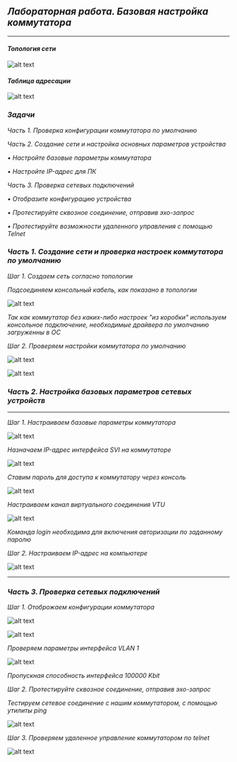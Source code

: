 ## *Лабораторная работа. Базовая настройка коммутатора*
___
#### 	*Топология сети*
![alt text](https://github.com/Eliminir/OTUSLABS/blob/Labs/11.JPG)

#### *Таблица адресации*
![alt text](https://github.com/Eliminir/OTUSLABS/blob/Labs/таблица.JPG)

### *Задачи* ###

*Часть 1. Проверка конфигурации коммутатора по умолчанию*

*Часть 2. Создание сети и настройка основных параметров устройства*

*•	Настройте базовые параметры коммутатора*

*•	Настройте IP-адрес для ПК*

*Часть 3. Проверка сетевых подключений*

*•	Отобразите конфигурацию устройства*

*•	Протестируйте сквозное соединение, отправив эхо-запрос*

*•	Протестируйте возможности удаленного управления с помощью Telnet*


### *Часть 1. Создание сети и проверка настроек коммутатора по умолчанию* ###

*Шаг 1. Создаем сеть согласно топологии*

*Подсоединяем консольный кабель, как показано в топологии*

![alt text](https://github.com/Eliminir/OTUSLABS/blob/Labs/12.JPG)

*Так как коммутатор без каких-либо настроек "из коробки" используем консольное подключение, необходимые драйвера по умолчанию загруженны в ОС*

*Шаг 2. Проверяем настройки коммутатора по умолчанию*

![alt text](https://github.com/Eliminir/OTUSLABS/blob/Labs/13.JPG)

![alt text](https://github.com/Eliminir/OTUSLABS/blob/Labs/14.JPG)



 


### *Часть 2. Настройка базовых параметров сетевых устройств* ###
___
*Шаг 1. Настраиваем базовые параметры коммутатора*


![alt text](https://github.com/Eliminir/OTUSLABS/blob/Labs/1.JPG)


*Назначаем IP-адрес интерфейса SVI на коммутаторе*


![alt text](https://github.com/Eliminir/OTUSLABS/blob/Labs/2.JPG)


*Ставим пароль для доступа к коммутатору через консоль*


![alt text](https://github.com/Eliminir/OTUSLABS/blob/Labs/3.JPG)

*Настраиваем канал виртуального соединения VTU*


![alt text](https://github.com/Eliminir/OTUSLABS/blob/Labs/4.JPG)

*Команда login необходима для включения авторизации по заданному паролю*

*Шаг 2. Настраиваем IP-адрес на компьютере*


![alt text](https://github.com/Eliminir/OTUSLABS/blob/Labs/5.JPG)

___

### *Часть 3. Проверка сетевых подключений* ###

*Шаг 1. Отоброжаем конфигурации коммутатора*

![alt text](https://github.com/Eliminir/OTUSLABS/blob/Labs/7.JPG)


![alt text](https://github.com/Eliminir/OTUSLABS/blob/Labs/6.JPG)

*Проверяем параметры интерфейса VLAN 1*

![alt text](https://github.com/Eliminir/OTUSLABS/blob/Labs/8.JPG)

*Пропускная способность интерфейса 100000 Kbit*


*Шаг 2. Протестируйте сквозное соединение, отправив эхо-запрос*

*Тестируем сетевое соединение c нашим коммутатором, с помощью утилиты ping*

![alt text](https://github.com/Eliminir/OTUSLABS/blob/Labs/9.JPG)


*Шаг 3. Проверяем удаленное управление коммутатором по telnet*


![alt text](https://github.com/Eliminir/OTUSLABS/blob/Labs/10.JPG)

